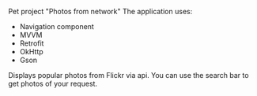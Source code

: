 Pet project "Photos from network"
The application uses:
- Navigation component
- MVVM
- Retrofit
- OkHttp
- Gson

Displays popular photos from Flickr via api. 
You can use the search bar to get photos of your request.
